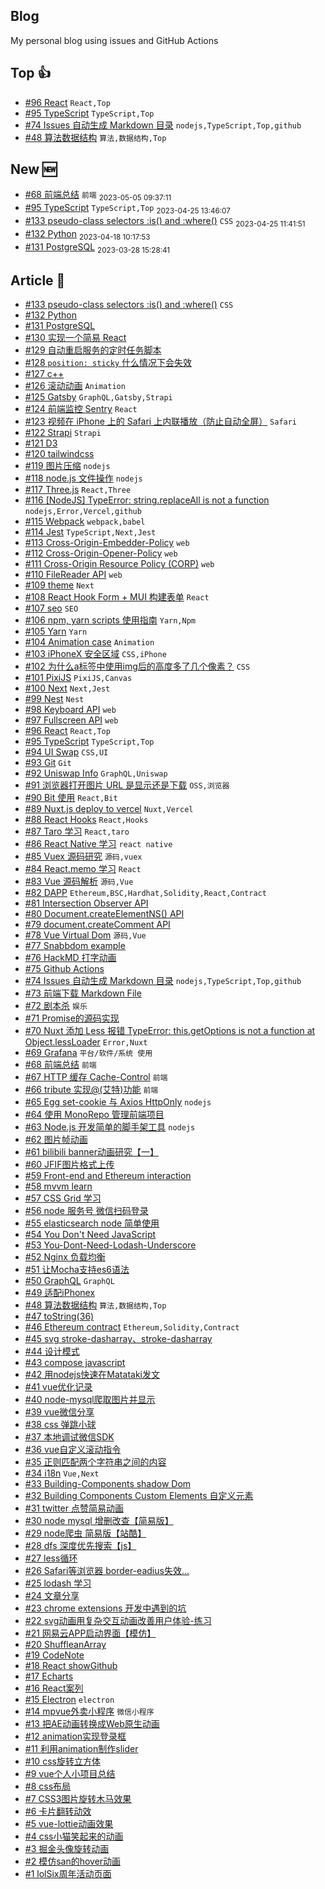 ## Blog
My personal blog using issues and GitHub Actions

## Top 👍 
- [#96 React](https://github.com/xiaotiandada/blog/issues/96) `React,Top`
- [#95 TypeScript](https://github.com/xiaotiandada/blog/issues/95) `TypeScript,Top`
- [#74 Issues 自动生成 Markdown 目录](https://github.com/xiaotiandada/blog/issues/74) `nodejs,TypeScript,Top,github`
- [#48 算法数据结构](https://github.com/xiaotiandada/blog/issues/48) `算法,数据结构,Top`

## New  🆕 
- [#68 前端总结](https://github.com/xiaotiandada/blog/issues/68) `前端` <sub><time datetime="2023-05-05 09:37:11">2023-05-05 09:37:11</time></sub>
- [#95 TypeScript](https://github.com/xiaotiandada/blog/issues/95) `TypeScript,Top` <sub><time datetime="2023-04-25 13:46:07">2023-04-25 13:46:07</time></sub>
- [#133 pseudo-class selectors :is() and :where()](https://github.com/xiaotiandada/blog/issues/133) `CSS` <sub><time datetime="2023-04-25 11:41:51">2023-04-25 11:41:51</time></sub>
- [#132 Python](https://github.com/xiaotiandada/blog/issues/132)  <sub><time datetime="2023-04-18 10:17:53">2023-04-18 10:17:53</time></sub>
- [#131 PostgreSQL](https://github.com/xiaotiandada/blog/issues/131)  <sub><time datetime="2023-03-28 15:28:41">2023-03-28 15:28:41</time></sub>

## Article  📄 
- [#133 pseudo-class selectors :is() and :where()](https://github.com/xiaotiandada/blog/issues/133) `CSS`
- [#132 Python](https://github.com/xiaotiandada/blog/issues/132) 
- [#131 PostgreSQL](https://github.com/xiaotiandada/blog/issues/131) 
- [#130 实现一个简易 React](https://github.com/xiaotiandada/blog/issues/130) 
- [#129 自动重启服务的定时任务脚本](https://github.com/xiaotiandada/blog/issues/129) 
- [#128 `position: sticky` 什么情况下会失效](https://github.com/xiaotiandada/blog/issues/128) 
- [#127 c++](https://github.com/xiaotiandada/blog/issues/127) 
- [#126 滚动动画](https://github.com/xiaotiandada/blog/issues/126) `Animation`
- [#125 Gatsby](https://github.com/xiaotiandada/blog/issues/125) `GraphQL,Gatsby,Strapi`
- [#124 前端监控 Sentry](https://github.com/xiaotiandada/blog/issues/124) `React`
- [#123 视频在 iPhone 上的 Safari 上内联播放（防止自动全屏）](https://github.com/xiaotiandada/blog/issues/123) `Safari`
- [#122 Strapi](https://github.com/xiaotiandada/blog/issues/122) `Strapi`
- [#121 D3](https://github.com/xiaotiandada/blog/issues/121) 
- [#120 tailwindcss](https://github.com/xiaotiandada/blog/issues/120) 
- [#119 图片压缩](https://github.com/xiaotiandada/blog/issues/119) `nodejs`
- [#118 node.js 文件操作](https://github.com/xiaotiandada/blog/issues/118) `nodejs`
- [#117 Three.js](https://github.com/xiaotiandada/blog/issues/117) `React,Three`
- [#116 [NodeJS] TypeError: string.replaceAll is not a function](https://github.com/xiaotiandada/blog/issues/116) `nodejs,Error,Vercel,github`
- [#115 Webpack](https://github.com/xiaotiandada/blog/issues/115) `webpack,babel`
- [#114 Jest](https://github.com/xiaotiandada/blog/issues/114) `TypeScript,Next,Jest`
- [#113 Cross-Origin-Embedder-Policy](https://github.com/xiaotiandada/blog/issues/113) `web`
- [#112 Cross-Origin-Opener-Policy](https://github.com/xiaotiandada/blog/issues/112) `web`
- [#111 Cross-Origin Resource Policy (CORP)](https://github.com/xiaotiandada/blog/issues/111) `web`
- [#110 FileReader API](https://github.com/xiaotiandada/blog/issues/110) `web`
- [#109 theme](https://github.com/xiaotiandada/blog/issues/109) `Next`
- [#108 React Hook Form + MUI 构建表单](https://github.com/xiaotiandada/blog/issues/108) `React`
- [#107 seo](https://github.com/xiaotiandada/blog/issues/107) `SEO`
- [#106 npm, yarn scripts 使用指南](https://github.com/xiaotiandada/blog/issues/106) `Yarn,Npm`
- [#105 Yarn](https://github.com/xiaotiandada/blog/issues/105) `Yarn`
- [#104 Animation case](https://github.com/xiaotiandada/blog/issues/104) `Animation`
- [#103 iPhoneX 安全区域](https://github.com/xiaotiandada/blog/issues/103) `CSS,iPhone`
- [#102 为什么a标签中使用img后的高度多了几个像素？](https://github.com/xiaotiandada/blog/issues/102) `CSS`
- [#101 PixiJS](https://github.com/xiaotiandada/blog/issues/101) `PixiJS,Canvas`
- [#100 Next](https://github.com/xiaotiandada/blog/issues/100) `Next,Jest`
- [#99 Nest](https://github.com/xiaotiandada/blog/issues/99) `Nest`
- [#98 Keyboard API](https://github.com/xiaotiandada/blog/issues/98) `web`
- [#97 Fullscreen API](https://github.com/xiaotiandada/blog/issues/97) `web`
- [#96 React](https://github.com/xiaotiandada/blog/issues/96) `React,Top`
- [#95 TypeScript](https://github.com/xiaotiandada/blog/issues/95) `TypeScript,Top`
- [#94 UI Swap](https://github.com/xiaotiandada/blog/issues/94) `CSS,UI`
- [#93 Git](https://github.com/xiaotiandada/blog/issues/93) `Git`
- [#92 Uniswap Info](https://github.com/xiaotiandada/blog/issues/92) `GraphQL,Uniswap`
- [#91 浏览器打开图片 URL 是显示还是下载](https://github.com/xiaotiandada/blog/issues/91) `OSS,浏览器`
- [#90 Bit 使用](https://github.com/xiaotiandada/blog/issues/90) `React,Bit`
- [#89 Nuxt.js deploy to vercel](https://github.com/xiaotiandada/blog/issues/89) `Nuxt,Vercel`
- [#88 React Hooks](https://github.com/xiaotiandada/blog/issues/88) `React,Hooks`
- [#87 Taro 学习](https://github.com/xiaotiandada/blog/issues/87) `React,taro`
- [#86 React Native 学习](https://github.com/xiaotiandada/blog/issues/86) `react native`
- [#85 Vuex 源码研究](https://github.com/xiaotiandada/blog/issues/85) `源码,vuex`
- [#84 React.memo 学习](https://github.com/xiaotiandada/blog/issues/84) `React`
- [#83 Vue 源码解析](https://github.com/xiaotiandada/blog/issues/83) `源码,Vue`
- [#82 DAPP](https://github.com/xiaotiandada/blog/issues/82) `Ethereum,BSC,Hardhat,Solidity,React,Contract`
- [#81 Intersection Observer API](https://github.com/xiaotiandada/blog/issues/81) 
- [#80 Document.createElementNS() API](https://github.com/xiaotiandada/blog/issues/80) 
- [#79 document.createComment API](https://github.com/xiaotiandada/blog/issues/79) 
- [#78 Vue Virtual Dom](https://github.com/xiaotiandada/blog/issues/78) `源码,Vue`
- [#77 Snabbdom example](https://github.com/xiaotiandada/blog/issues/77) 
- [#76 HackMD 打字动画](https://github.com/xiaotiandada/blog/issues/76) 
- [#75 Github Actions](https://github.com/xiaotiandada/blog/issues/75) 
- [#74 Issues 自动生成 Markdown 目录](https://github.com/xiaotiandada/blog/issues/74) `nodejs,TypeScript,Top,github`
- [#73 前端下载 Markdown File](https://github.com/xiaotiandada/blog/issues/73) 
- [#72 剧本杀](https://github.com/xiaotiandada/blog/issues/72) `娱乐`
- [#71 Promise的源码实现](https://github.com/xiaotiandada/blog/issues/71) 
- [#70 Nuxt 添加 Less 报错 TypeError: this.getOptions is not a function at Object.lessLoader](https://github.com/xiaotiandada/blog/issues/70) `Error,Nuxt`
- [#69 Grafana](https://github.com/xiaotiandada/blog/issues/69) `平台/软件/系统 使用`
- [#68 前端总结](https://github.com/xiaotiandada/blog/issues/68) `前端`
- [#67 HTTP 缓存  Cache-Control](https://github.com/xiaotiandada/blog/issues/67) `前端`
- [#66 tribute 实现@(艾特)功能](https://github.com/xiaotiandada/blog/issues/66) `前端`
- [#65 Egg set-cookie 与 Axios   HttpOnly](https://github.com/xiaotiandada/blog/issues/65) `nodejs`
- [#64 使用 MonoRepo 管理前端项目](https://github.com/xiaotiandada/blog/issues/64) 
- [#63 Node.js 开发简单的脚手架工具](https://github.com/xiaotiandada/blog/issues/63) `nodejs`
- [#62 图片帧动画](https://github.com/xiaotiandada/blog/issues/62) 
- [#61 bilibili banner动画研究【一】](https://github.com/xiaotiandada/blog/issues/61) 
- [#60 JFIF图片格式上传](https://github.com/xiaotiandada/blog/issues/60) 
- [#59 Front-end and Ethereum interaction](https://github.com/xiaotiandada/blog/issues/59) 
- [#58  mvvm learn](https://github.com/xiaotiandada/blog/issues/58) 
- [#57 CSS Grid 学习](https://github.com/xiaotiandada/blog/issues/57) 
- [#56 node 服务号 微信扫码登录](https://github.com/xiaotiandada/blog/issues/56) 
- [#55 elasticsearch node 简单使用](https://github.com/xiaotiandada/blog/issues/55) 
- [#54 You Don't Need JavaScript](https://github.com/xiaotiandada/blog/issues/54) 
- [#53  You-Dont-Need-Lodash-Underscore](https://github.com/xiaotiandada/blog/issues/53) 
- [#52 Nginx 负载均衡](https://github.com/xiaotiandada/blog/issues/52) 
- [#51 让Mocha支持es6语法](https://github.com/xiaotiandada/blog/issues/51) 
- [#50 GraphQL](https://github.com/xiaotiandada/blog/issues/50) `GraphQL`
- [#49 适配iPhonex](https://github.com/xiaotiandada/blog/issues/49) 
- [#48 算法数据结构](https://github.com/xiaotiandada/blog/issues/48) `算法,数据结构,Top`
- [#47 toString(36)](https://github.com/xiaotiandada/blog/issues/47) 
- [#46 Ethereum contract](https://github.com/xiaotiandada/blog/issues/46) `Ethereum,Solidity,Contract`
- [#45 svg stroke-dasharray、stroke-dasharray](https://github.com/xiaotiandada/blog/issues/45) 
- [#44 设计模式](https://github.com/xiaotiandada/blog/issues/44) 
- [#43 compose javascript](https://github.com/xiaotiandada/blog/issues/43) 
- [#42 用nodejs快速在Matataki发文](https://github.com/xiaotiandada/blog/issues/42) 
- [#41 vue优化记录](https://github.com/xiaotiandada/blog/issues/41) 
- [#40 node-mysql爬取图片并显示](https://github.com/xiaotiandada/blog/issues/40) 
- [#39 vue微信分享](https://github.com/xiaotiandada/blog/issues/39) 
- [#38 css 弹跳小球](https://github.com/xiaotiandada/blog/issues/38) 
- [#37 本地调试微信SDK](https://github.com/xiaotiandada/blog/issues/37) 
- [#36  vue自定义滚动指令](https://github.com/xiaotiandada/blog/issues/36) 
- [#35 正则匹配两个字符串之间的内容](https://github.com/xiaotiandada/blog/issues/35) 
- [#34 i18n](https://github.com/xiaotiandada/blog/issues/34) `Vue,Next`
- [#33 Building-Components shadow Dom](https://github.com/xiaotiandada/blog/issues/33) 
- [#32 Building Components Custom Elements 自定义元素](https://github.com/xiaotiandada/blog/issues/32) 
- [#31 twitter 点赞简易动画](https://github.com/xiaotiandada/blog/issues/31) 
- [#30 node mysql 增删改查【简易版】](https://github.com/xiaotiandada/blog/issues/30) 
- [#29 node爬虫 简易版【站酷】](https://github.com/xiaotiandada/blog/issues/29) 
- [#28  dfs 深度优先搜索【js】](https://github.com/xiaotiandada/blog/issues/28) 
- [#27 less循环](https://github.com/xiaotiandada/blog/issues/27) 
- [#26 Safari等浏览器 border-eadius失效...](https://github.com/xiaotiandada/blog/issues/26) 
- [#25 lodash 学习](https://github.com/xiaotiandada/blog/issues/25) 
- [#24 文章分享](https://github.com/xiaotiandada/blog/issues/24) 
- [#23 chrome extensions 开发中遇到的坑](https://github.com/xiaotiandada/blog/issues/23) 
- [#22 svg动画用复杂交互动画改善用户体验-练习](https://github.com/xiaotiandada/blog/issues/22) 
- [#21 网易云APP启动界面【模仿】](https://github.com/xiaotiandada/blog/issues/21) 
- [#20 ShuffleanArray](https://github.com/xiaotiandada/blog/issues/20) 
- [#19 CodeNote](https://github.com/xiaotiandada/blog/issues/19) 
- [#18 React showGithub](https://github.com/xiaotiandada/blog/issues/18) 
- [#17 Echarts](https://github.com/xiaotiandada/blog/issues/17) 
- [#16 React案列](https://github.com/xiaotiandada/blog/issues/16) 
- [#15 Electron](https://github.com/xiaotiandada/blog/issues/15) `electron`
- [#14 mpvue外卖小程序](https://github.com/xiaotiandada/blog/issues/14) `微信小程序`
- [#13 把AE动画转换成Web原生动画](https://github.com/xiaotiandada/blog/issues/13) 
- [#12  animation实现登录框](https://github.com/xiaotiandada/blog/issues/12) 
- [#11 利用animation制作slider](https://github.com/xiaotiandada/blog/issues/11) 
- [#10 css旋转立方体](https://github.com/xiaotiandada/blog/issues/10) 
- [#9 vue个人小项目总结](https://github.com/xiaotiandada/blog/issues/9) 
- [#8 css布局](https://github.com/xiaotiandada/blog/issues/8) 
- [#7 CSS3图片旋转木马效果](https://github.com/xiaotiandada/blog/issues/7) 
- [#6 卡片翻转动效](https://github.com/xiaotiandada/blog/issues/6) 
- [#5 vue-lottie动画效果](https://github.com/xiaotiandada/blog/issues/5) 
- [#4 css小猫笑起来的动画](https://github.com/xiaotiandada/blog/issues/4) 
- [#3 掘金头像旋转动画](https://github.com/xiaotiandada/blog/issues/3) 
- [#2 模仿san的hover动画](https://github.com/xiaotiandada/blog/issues/2) 
- [#1 lolSix周年活动页面](https://github.com/xiaotiandada/blog/issues/1) 
